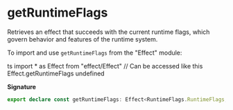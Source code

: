 # getRuntimeFlags

Retrieves an effect that succeeds with the current runtime flags, which
govern behavior and features of the runtime system.

To import and use `getRuntimeFlags` from the "Effect" module:

ts
import \* as Effect from "effect/Effect"
// Can be accessed like this
Effect.getRuntimeFlags
undefined

**Signature**

```ts
export declare const getRuntimeFlags: Effect<RuntimeFlags.RuntimeFlags, never, never>
```
